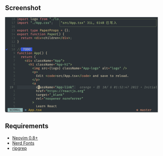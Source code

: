 ## Screenshot

![screenshot](https://github.com/bitterteasweetorange/nivm/blob/main/screenshot.png)

## Requirements
- [Neovim 0.8+](https://github.com/neovim/neovim/releases/tag/v0.8.1)
- [Nerd Fonts](https://www.nerdfonts.com/font-downloads)
- [ripgrep](https://github.com/BurntSushi/ripgrep)
